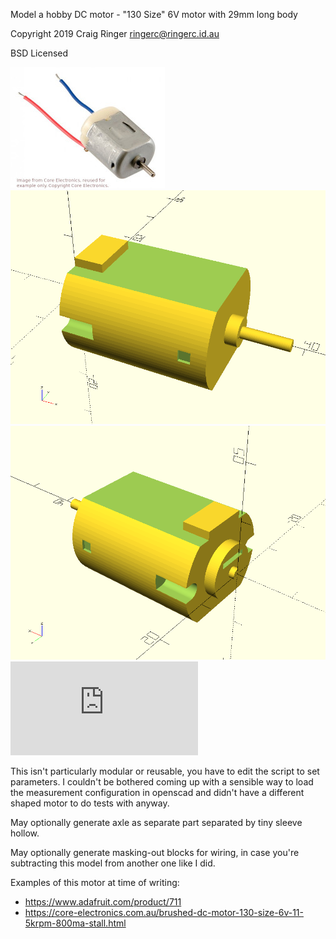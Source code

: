 Model a hobby DC motor - "130 Size" 6V motor with 29mm long body

Copyright 2019 Craig Ringer <ringerc@ringerc.id.au>

BSD Licensed

![Image of 130-size 6V DC motor](motor-130-dc-6v-example.jpg)
![OpenSCAD preview render, front](hobby_dc_motor.png)
![OpenSCAD preview render, rear](hobby_dc_motor_2.png)
![Thingiverse render](https://cdn.thingiverse.com/assets/9f/2b/89/9c/21/featured_preview_hobby_dc_motor.stl)

This isn't particularly modular or reusable, you have to edit the script to
set parameters. I couldn't be bothered coming up with a sensible way to load
the measurement configuration in openscad and didn't have a different shaped
motor to do tests with anyway.

May optionally generate axle as separate part separated by tiny sleeve hollow.

May optionally generate masking-out blocks for wiring, in case you're
subtracting this model from another one like I did.

Examples of this motor at time of writing:

* https://www.adafruit.com/product/711
* https://core-electronics.com.au/brushed-dc-motor-130-size-6v-11-5krpm-800ma-stall.html
